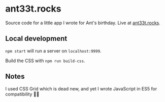 # ant33t.rocks

Source code for a little app I wrote for Ant's birthday. Live at [ant33t.rocks](http://ant33t.rocks/).

## Local development

`npm start` will run a server on `localhost:9999`.

Build the CSS with `npm run build-css`.

## Notes

I used CSS Grid which is dead new, and yet I wrote JavaScript in ES5 for compatibility 🤷‍♀️
